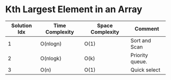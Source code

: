 # Kth Largest Element in an Array

| Solution Idx | Time Complexity | Space Complexity | Comment         |
| ------------ | --------------- | ---------------- | --------------- |
| 1            | O(nlogn)        | O(1)             | Sort and Scan   |
| 2            | O(nlogk)        | O(k)             | Priority queue. |
| 3            | O(n)            | O(1)             | Quick select    |
